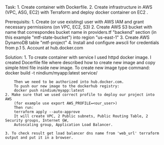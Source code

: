 Task:
    1. Create container with Dockerfile.
    2. Create infrastructure in AWS (VPC, ASG, EC2) with Terraform and deploy docker container on EC2 .


Prerequisits:
    1. Create (or use existing) user with AWS IAM and grant necessary permissions (on VPC, EC2, S3)
    2. Create AWS S3 bucket with name that correspondes bucket name in providers.tf "backend" section
       (in this example "mtf-state-bucket") into region "us-east-1"
    3. Create AWS DynamoDB table "mtf-project"
    4. Install and configure awscli for credentials from p.1
    5. Account at hub.docker.com

Solution:
    1.  To create container with service I used httpd docker image.
        I created Docerfile file where described how to create new image and copy simple html file 
        inside new image.
        To create new image type command:
            docker build -t nindium/myapp:latest service/

        Then we need to be authorized into hub.docker.com.
        To push our new image to the dockerhub registry:
        docker push nindium/myapp:latest
    2. Make sure that we used correct profile to deploy our project into AWS
        (for example use export AWS_PROFILE=<our_user>)
        Then run:
        terraform apply --auto-approve
        It will create VPC, 2 Public subnets, Public Routing Table, 2 Security groups, Internet GW,
        Autoscaling group, Application Load Balancer.

    3. To check result get load balancer dns name from 'web_url' terraform output and put it in a browser.


